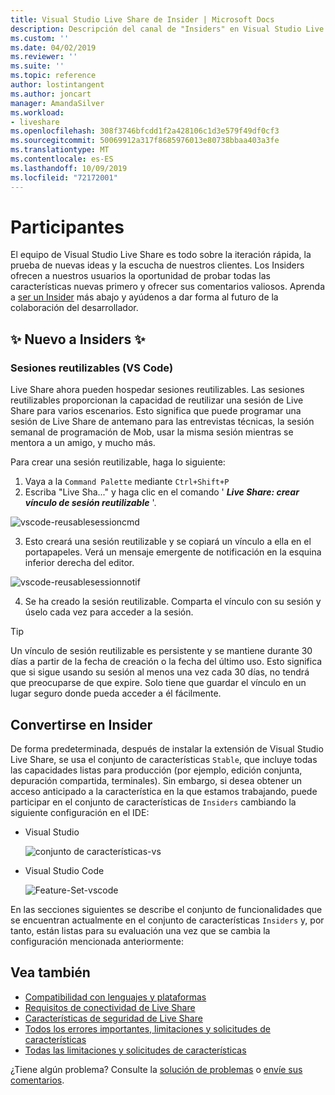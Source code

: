 ```yaml
---
title: Visual Studio Live Share de Insider | Microsoft Docs
description: Descripción del canal de "Insiders" en Visual Studio Live Share.
ms.custom: ''
ms.date: 04/02/2019
ms.reviewer: ''
ms.suite: ''
ms.topic: reference
author: lostintangent
ms.author: joncart
manager: AmandaSilver
ms.workload:
- liveshare
ms.openlocfilehash: 308f3746bfcdd1f2a428106c1d3e579f49df0cf3
ms.sourcegitcommit: 50069912a317f8685976013e80738bbaa403a3fe
ms.translationtype: MT
ms.contentlocale: es-ES
ms.lasthandoff: 10/09/2019
ms.locfileid: "72172001"
---
```

<!--
Copyright © Microsoft Corporation
All rights reserved.
Creative Commons Attribution 4.0 License (International): https://creativecommons.org/licenses/by/4.0/legalcode
-->

# <a name="insiders"></a>Participantes

El equipo de Visual Studio Live Share es todo sobre la iteración rápida, la prueba de nuevas ideas y la escucha de nuestros clientes. Los Insiders ofrecen a nuestros usuarios la oportunidad de probar todas las características nuevas primero y ofrecer sus comentarios valiosos. Aprenda a [ser un Insider](#BecomeanInsider) más abajo y ayúdenos a dar forma al futuro de la colaboración del desarrollador. 

## <a name="new-to-insiders"></a>✨ Nuevo a Insiders ✨


### <a name="reusable-sessions-vs-code"></a>**Sesiones reutilizables (VS Code)**

Live Share ahora pueden hospedar sesiones reutilizables. Las sesiones reutilizables proporcionan la capacidad de reutilizar una sesión de Live Share para varios escenarios. Esto significa que puede programar una sesión de Live Share de antemano para las entrevistas técnicas, la sesión semanal de programación de Mob, usar la misma sesión mientras se mentora a un amigo, y mucho más.

Para crear una sesión reutilizable, haga lo siguiente:
1. Vaya a la `Command Palette` mediante `Ctrl+Shift+P`
1. Escriba "Live Sha..." y haga clic en el comando ' **_Live Share: crear vínculo de sesión reutilizable_** '.

![vscode-reusablesessioncmd](../media/vscode-cmdpalette-createreusablelink.png)

3. Esto creará una sesión reutilizable y se copiará un vínculo a ella en el portapapeles. Verá un mensaje emergente de notificación en la esquina inferior derecha del editor.

![vscode-reusablesessionnotif](../media/vscode-notification-resuablesession.png)

4. Se ha creado la sesión reutilizable. Comparta el vínculo con su sesión y úselo cada vez para acceder a la sesión.

> [!TIP] 
>Un vínculo de sesión reutilizable es persistente y se mantiene durante 30 días a partir de la fecha de creación o la fecha del último uso. Esto significa que si sigue usando su sesión al menos una vez cada 30 días, no tendrá que preocuparse de que expire. Solo tiene que guardar el vínculo en un lugar seguro donde pueda acceder a él fácilmente.
 


## Convertirse en Insider <a name="BecomeanInsider"></a>

De forma predeterminada, después de instalar la extensión de Visual Studio Live Share, se usa el conjunto de características `Stable`, que incluye todas las capacidades listas para producción (por ejemplo, edición conjunta, depuración compartida, terminales). Sin embargo, si desea obtener un acceso anticipado a la característica en la que estamos trabajando, puede participar en el conjunto de características de `Insiders` cambiando la siguiente configuración en el IDE:

* Visual Studio

    ![conjunto de características-vs](../media/feature-set-vs.png)

* Visual Studio Code 

    ![Feature-Set-vscode](../media/feature-set-vscode.png)

En las secciones siguientes se describe el conjunto de funcionalidades que se encuentran actualmente en el conjunto de características `Insiders` y, por tanto, están listas para su evaluación una vez que se cambia la configuración mencionada anteriormente:



## <a name="see-also"></a>Vea también

- [Compatibilidad con lenguajes y plataformas](platform-support.md)
- [Requisitos de conectividad de Live Share](connectivity.md)
- [Características de seguridad de Live Share](security.md)
- [Todos los errores importantes, limitaciones y solicitudes de características](https://aka.ms/vsls-issues)
- [Todas las limitaciones y solicitudes de características](https://aka.ms/vsls-feature-requests)

¿Tiene algún problema? Consulte la [solución de problemas](../troubleshooting.md) o [envíe sus comentarios](../support.md).
